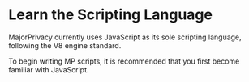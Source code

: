 # Learn the Scripting Language

MajorPrivacy currently uses JavaScript as its sole scripting language, following the V8 engine standard.

To begin writing MP scripts, it is recommended that you first become familiar with JavaScript.